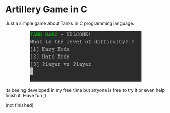 # Artillery Game in C
Just a simple game about Tanks in C programming language.

<p align="center">
  <img src="tank.png" width="350"/>
  </p>

Its beeing developed in my free time but anyone is free to try it or even help finish it.
Have fun ;)

(not finished)
